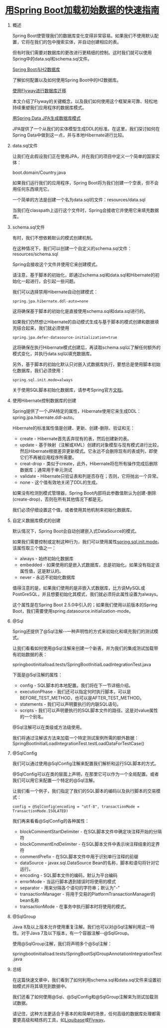 # [用Spring Boot加载初始数据的快速指南](https://www.baeldung.com/spring-boot-data-sql-and-schema-sql)

1. 概述

    Spring Boot使管理我们的数据库变化变得非常容易。如果我们不使用默认配置，它将在我们的包中搜索实体，并自动创建相应的表。

    但有时我们需要对数据库的更改进行更精细的控制。这时我们就可以使用Spring中的data.sql和schema.sql文件。

    [Spring Boot与H2数据库](https://www.baeldung.com/spring-boot-h2-database)

    了解如何配置以及如何使用Spring Boot中的H2数据库。

    [使用Flyway进行数据库迁移](https://www.baeldung.com/database-migrations-with-flyway)

    本文介绍了Flyway的关键概念，以及我们如何使用这个框架来可靠、轻松地持续重塑我们应用程序的数据库模式。

    [用Spring Data JPA生成数据库模式](https://www.baeldung.com/spring-data-jpa-generate-db-schema)

    JPA提供了一个从我们的实体模型生成DDL的标准。在这里，我们探讨如何在Spring Data中做到这一点，并与本地Hibernate进行比较。

2. data.sql文件

    让我们在此假设我们正在使用JPA，并在我们的项目中定义一个简单的国家实体：

    boot.domain/Country.java

    如果我们运行我们的应用程序，Spring Boot将为我们创建一个空表，但不会用任何东西填充它。

    一个简单的方法是创建一个名为data.sql的文件：resources/data.sql

    当我们在classpath上运行这个文件时，Spring会接收它并使用它来填充数据库。

3. schema.sql文件

    有时，我们不想依赖默认的模式创建机制。

    在这种情况下，我们可以创建一个自定义的schema.sql文件：resources/schema.sql

    Spring会接收这个文件并使用它来创建模式。

    请注意，基于脚本的初始化，即通过schema.sql和data.sql和Hibernate的初始化一起进行，会引起一些问题。

    我们可以选择禁用Hibernate自动创建模式：

    `spring.jpa.hibernate.ddl-auto=none`

    这将确保基于脚本的初始化是直接使用schema.sql和data.sql进行的。

    如果我们仍然想让Hibernate的自动模式生成与基于脚本的模式创建和数据填充结合起来，我们就必须使用

    `spring.jpa.defer-datasource-initialization=true`

    这将确保在执行Hibernate模式创建后，再读取schema.sql以了解任何额外的模式变化，并执行data.sql以填充数据库。

    另外，基于脚本的初始化默认只对嵌入式数据库执行，要想总是使用脚本初始化数据库，我们必须使用：

    `spring.sql.init.mode=always`

    关于使用SQL脚本初始化数据库，请参考Spring官方[文档](https://docs.spring.io/spring-boot/docs/current/reference/html/howto.html#howto.data-initialization.using-basic-sql-scripts)。

4. 使用Hibernate控制数据库的创建

    Spring提供了一个JPA特定的属性，Hibernate使用它来生成DDL：spring.jpa.hibernate.ddl-auto。

    Hibernate的标准属性值是创建、更新、创建-删除、验证和无：

    - create - Hibernate首先丢弃现有的表，然后创建新的表。
    - update - 基于映射（注解或XML）创建的对象模型与现有模式进行比较，然后Hibernate根据差异更新模式。它永远不会删除现有的表或列，即使它们不再被应用程序所需要。
    - creat-drop - 类似于create，此外，Hibernate将在所有操作完成后删除数据库；通常用于单元测试
    - validate - Hibernate只验证表和列是否存在；否则，它将抛出一个异常。
    - none - 这个值有效地关闭了DDL的生成。

    如果没有检测到模式管理器，Spring Boot内部将此参数值默认为创建-删除(create-drop)，否则在所有其他情况下都是无。

    我们必须仔细设置这个值，或者使用其他机制来初始化数据库。

5. 自定义数据库模式的创建

    默认情况下，Spring Boot会自动创建嵌入式DataSource的模式。

    如果我们需要控制或定制这种行为，我们可以使用属性[spring.sql.init.mode](https://docs.spring.io/spring-boot/docs/current-SNAPSHOT/api/org/springframework/boot/sql/init/DatabaseInitializationMode.html)。该属性取三个值之一：

    - always - 始终初始化数据库
    - embedded - 如果使用的是嵌入式数据库，总是初始化。如果没有指定该属性值，这是默认的。
    - never - 永远不初始化数据库

    值得注意的是，如果我们使用的是非嵌入式数据库，比方说MySQL或PostGreSQL，并且想要初始化其模式，我们就必须将此属性设置为always。

    这个属性是在Spring Boot 2.5.0中引入的；如果我们使用以前版本的Spring Boot，我们需要使用spring.datasource.initialization-mode。

6. @Sql

    Spring还提供了@Sql注解--一种声明性的方式来初始化和填充我们的测试模式。

    让我们看看如何使用@Sql注解来创建一个新表，并为我们的集成测试加载带有初始数据的表：

    springbootinitialload.tests/SpringBootInitialLoadIntegrationTest.java

    下面是@Sql注解的属性：

    - config - SQL脚本的本地配置。我们将在下一节详细介绍。
    - executionPhase - 我们还可以指定何时执行脚本，可以是BEFORE_TEST_METHOD，也可以是AFTER_TEST_METHOD。
    - statements - 我们可以声明要执行的内联SQL语句。
    - scripts - 我们可以声明要执行的SQL脚本文件的路径。这是对value属性的一个别名。

    @Sql注解可以在类级或方法级使用。

    我们将通过注解该方法来加载一个特定测试案例所需的额外数据：SpringBootInitialLoadIntegrationTest.testLoadDataForTestCase()

7. @SqlConfig

    我们可以通过使用@SqlConfig注解来配置我们解析和运行SQL脚本的方式。

    @SqlConfig可以在类的层面上声明，在那里它可以作为一个全局配置。或者我们可以用它来配置一个特定的@Sql注解。

    让我们看一个例子，我们指定了我们的SQL脚本的编码以及执行脚本的交易模式：

    `config = @SqlConfig(encoding = "utf-8", transactionMode = TransactionMode.ISOLATED)`

    我们再来看看@SqlConfig的各种属性：

    - blockCommentStartDelimiter - 在SQL脚本文件中确定块注释开始的分隔符
    - blockCommentEndDelimiter - 在SQL脚本文件中表示块注释结束的定界符
    - commentPrefix - 在SQL脚本文件中用于识别单行注释的前缀
    - dataSource - javax.sql.DataSource Bean的名称，脚本和语句将针对它运行。
    - encoding - SQL脚本文件的编码，默认为平台编码
    - errorMode - 当运行脚本遇到错误时将使用的模式
    - separator - 用来分隔各个语句的字符串；默认为"-"
    - transactionManager - 将用于交易的PlatformTransactionManager的bean名称
    - transactionMode - 在事务中执行脚本时将使用的模式。

8. @SqlGroup

    Java 8及以上版本允许使用重复注解。我们也可以对@Sql注解利用这一特性。对于Java 7及以下版本，有一个容器注解--@SqlGroup。

    使用@SqlGroup注解，我们将声明多个@Sql注解：

    springbootinitialload.tests/SpringBootSqlGroupAnnotationIntegrationTest.java

9. 总结

    在这篇快速文章中，我们看到了如何利用schema.sql和data.sql文件来设置初始模式并将其填充到数据中。

    我们还看了如何使用@Sql、@SqlConfig和@SqlGroup注解来为测试加载测试数据。

    请记住，这种方法更适合于基本的和简单的场景，任何高级的数据库处理都需要更高级和精炼的工具，如[Liquibase](https://www.baeldung.com/liquibase-refactor-schema-of-java-app)或[Flyway](https://www.baeldung.com/database-migrations-with-flyway)。
